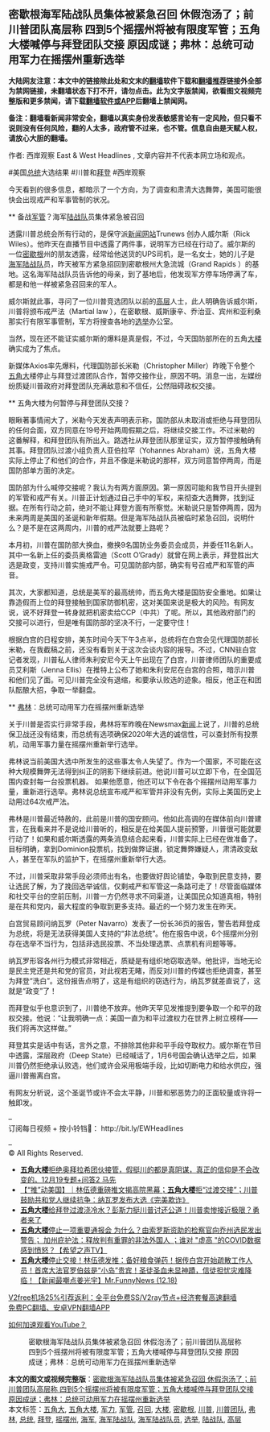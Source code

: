  <h2>密歇根海军陆战队员集体被紧急召回 休假泡汤了；前川普团队高层称 四到5个摇摆州将被有限度军管；五角大楼喊停与拜登团队交接 原因成谜；弗林：总统可动用军力在摇摆州重新选举</h2> <p class="notice"><b>大陆网友注意：本文中的链接除此处和文末的<a href="https://github.com/bannedbook/fanqiang" >翻墙</a>软件下载和<a href="https://github.com/killgcd/justmysocks/blob/master/README.md">翻墙推荐</a>链接外全部为禁网链接，未翻墙状态下打不开，请勿点击。此为文字版禁闻，欲看图文视频完整版和更多禁闻，请下载<a href="https://github.com/bannedbook/fanqiang">翻墙软件或APP</a>后翻墙上禁闻网。</p><p>备注：翻墙看新闻非常安全，翻墙以真实身份发表敏感言论有一定风险，但只看不说则没有任何风险，翻的人太多，政府管不过来，也不管。信息自由是天赋人权，请放心大胆的翻墙。</b></p>  <div class="entry"> <p>作者: 西岸观察 East &#038; West Headlines , 文章内容并不代表本网立场和观点。</p> <figure></figure> <p>#美国<a href="https://www.bannedbook.org/bnews/tag/%e6%80%bb%e7%bb%9f/" class="st_tag internal_tag" rel="tag" title="标签 总统 下的日志">总统</a>大选结果 #川普和<a href="https://www.bannedbook.org/bnews/tag/%e6%8b%9c%e7%99%bb/" class="st_tag internal_tag" rel="tag" title="标签 拜登 下的日志">拜登</a> #西岸观察</p> <p>今天看到的很多信息，都暗示了一个方向，为了调查和肃清大选舞弊，美国可能很快会出现戒严和军事管制的状况。</p> <p>** 备战<a href="https://www.bannedbook.org/bnews/tag/%E5%86%9B%E7%AE%A1/" class="st_tag internal_tag" rel="tag" title="标签 军管 下的日志">军管</a>？海军<a href="https://www.bannedbook.org/bnews/tag/%e9%99%86%e6%88%98%e9%98%9f/" class="st_tag internal_tag" rel="tag" title="标签 陆战队 下的日志">陆战队</a>员集体紧急被召回</p> <p>透露川普总统会所有行动的，是保守派<span class='wp_keywordlink_affiliate'><a href="https://www.bannedbook.org/" title="新闻网站">新闻网站</a></span>Trunews 创办人威尔斯（Rick Wiles）。他昨天在直播节目中透露了两件事，说明军方已经在行动了。威尔斯的一位<a href="https://www.bannedbook.org/bnews/tag/%E5%AF%86%E6%AD%87%E6%A0%B9/" class="st_tag internal_tag" rel="tag" title="标签 密歇根 下的日志">密歇根</a>州的朋友透露，经常给他送货的UPS司机，是一名女士，她的儿子是<a href="https://www.bannedbook.org/bnews/tag/%e6%b5%b7%e5%86%9b%e9%99%86%e6%88%98%e9%98%9f/" class="st_tag internal_tag" rel="tag" title="标签 海军陆战队 下的日志">海军陆战队</a>员，昨天被军方紧急招回到密歇根州大急流城（Grand Rapids ）的基地。这名海军陆战队员告诉他的母亲，到了基地后，他发现军方停车场停满了车，都是和他一样被紧急召回来的军人。</p> <p>威尔斯就此事，寻问了一位川普竞选团队以前的<span class='wp_keywordlink_affiliate'><a href="https://www.bannedbook.org/bnews/ccpdope/" title="中共高层内幕" target="_blank">高层</a></span>人士，此人明确告诉威尔斯，川普将颁布戒严法（Martial law ），在密歇根、威斯康辛、乔治亚、宾州和亚利桑那实行有限军事管制，军方将搜查各地的<a href="https://www.bannedbook.org/bnews/tag/%e9%80%89%e4%b8%be/" class="st_tag internal_tag" rel="tag" title="标签 选举 下的日志">选举</a>办公室。</p> <p>当然，现在还不能证实威尔斯的爆料是真是假，不过，今天国防部所在的五角<a href="https://www.bannedbook.org/bnews/tag/%E5%A4%A7%E6%A5%BC/" class="st_tag internal_tag" rel="tag" title="标签 大楼 下的日志">大楼</a>确实成为了焦点。</p>  <p>新媒体Axios率先爆料，代理国防部长米勒（Christopher Miller）昨晚下令整个<a href="https://www.bannedbook.org/bnews/tag/%E4%BA%94%E8%A7%92%E5%A4%A7/" class="st_tag internal_tag" rel="tag" title="标签 五角大 下的日志">五角大</a>楼停止与拜登过渡团队合作，暂停交接作业，原因不明。消息一出，左媒纷纷质疑川普政府对拜登团队充满敌意和不信任，公然阻碍政权交接。</p> <p>** 五角大楼为何暂停与拜登团队交接？</p> <p>眼瞅著事情闹大了，米勒今天发表声明表示称，国防部从未取消或拒绝与拜登团队的任何会面，双方同意在19号开始两周假期之后，将继续交接工作。不过米勒的这番解释，和拜登团队有所出入。路透社从拜登团队那里证实，双方暂停接触确有其事。拜登团队过渡小组负责人亚伯拉罕（Yohannes Abraham）说，五角大楼实际上停止了和他们的合作，并且不像是米勒说的那样，双方同意暂停两周，而是国防部单方面的决定。</p> <p>国防部为什么喊停交接呢？我认为有两方面原因。第一原因可能和我节目开头提到的军管和戒严有关。川普正计划通过自己手中的军权，来彻查大选舞弊，找到证据。在所有行动之前，绝对不能让拜登方面有所察觉。米勒说只是暂停两周，因为未来两周是美国的圣诞和新年假期。但是海军陆战队员被临时紧急召回，说明什么？是不是在这两周内，川普的戒严法就要上路呢？</p> <p>本月初，川普在国防部大换血，撤换9名国防业务委员会成员，并委任11名新人。其中一名新上任的委员奥格雷迪（Scott O’Grady）就曾在网上表示，拜登胜出大选是政变，支持川普实施戒严令。可见国防部内部，确实有号召戒严和军管的声音。</p> <p>其次，大家都知道，总统是美军的最高统帅，而五角大楼是国防安全重地。如果让靠造假而上位的拜登接触到国家防御机密，这对美国来说是极大的风险。有网友说，说不好拜登一转身就把机密卖给CCP（中共）了呢。所以，其他政府部门的交接可以进行，但是唯有国防部的坚决不行，一定要守住！</p> <p>根据白宫的日程安排，美东时间今天下午3点半，总统将在白宫会见代理国防部长米勒，在我截稿之前，还没有看到关于这次会谈内容的报导。不过，CNN驻白宫记者发现，川普私人律师朱利安尼今天上午出现在了白宫，川普律师团队的重要成员艾利斯（Jenna Ellis）在推特上公布了她和朱利安尼在白宫的合照，暗示川普和他们见了面。可见川普完全没有退缩，和要承认败选的迹象。相反，他正在和团队酝酿大招，争取一举翻盘。</p>  <p>** <a href="https://www.bannedbook.org/bnews/tag/%e5%bc%97%e6%9e%97/" class="st_tag internal_tag" rel="tag" title="标签 弗林 下的日志">弗林</a>：总统可动用军力在摇摆州重新选举</p> <p>关于川普是否实行非常手段，弗林将军昨晚在Newsmax<span class='wp_keywordlink_affiliate'><a href="https://www.bannedbook.org/" title="新闻">新闻</a></span>上说了，川普的总统保卫战还没有结束，而总统有选项确保2020年大选的诚信性，可以查封所有投票机，动用军事力量在摇摆州重新举行选举。</p> <p>弗林说当前美国大选中所发生的这些事太令人失望了。作为一个国家，不可能在这种大规模舞弊无法得到纠正的阴影下继续前进。他说川普可以立即下令，在全国范围内查封每一台投票机器。 如果他愿意，他还可以下令在各个摇摆州动用军事力量，重新进行选举。弗林说总统宣布戒严和军管并非没有先例，实际上美国历史上动用过64次戒严法。</p> <p>弗林是川普最近特赦的，此前是川普的国安顾问。他如此高调的在媒体前向川普建言，在我看来并不是说给川普听的，相反是在给美国人提前预警，川普很可能就要行动了！如果和威尔斯透露的两条消息结合起来看，川普实际上已经在做准备了。目标明确，拿到Dominion投票机，找到做弊证据，锁定舞弊嫌疑人，肃清政变敌人，甚至在军队的监护下，在摇摆州重新举行大选。</p> <p>不过，川普采取非常手段必须师出有名，也要做好舆论铺垫，争取到民意支持，要让选民了解，为了挽回选举诚信，仅剩戒严和军管这一条路可走了！尽管面临媒体和社交平台的空前压制，川普一方仍然寻求不同渠道，让美国民众知道真相，特别是在共和党内，最大程度的争取到更多支持。最近的一个努力发生在昨天。</p> <p>白宫贸易顾问纳瓦罗（Peter Navarro）发表了一份长36页的报告，警告若拜登成为总统，将是无法获得美国人支持的“非法总统”。他在报告中说，6个摇摆州分别存在选举不当行为，包括非选民投票、不当处理选票、点票机有问题等等。</p> <p>纳瓦罗形容各州行为模式非常相近，质疑是有组织地窃取选举。他批评，当地无论是民主党还是共和党的官员，对此视若无睹，而反对川普的传媒也拒绝调查，甚至为拜登“洗白”。这份报告点明了，这是有组织的窃选行为，纳瓦罗就差直说了，这就是“政变”了！</p>  <p>而拜登似乎也意识到了，川普绝不放弃。他昨天罕见发推提到要争取一个和平的政权交接。他说：“让我明确一点：美国一直为和平过渡权力在世界上树立榜样——我们将再次这样做。”</p> <p>拜登其实是话中有话，言外之意，不排除其他非和平手段夺取权力。威尔斯在节目中透露，深层政府（Deep State）已经喊话了，1月6号国会确认选举之后，如果川普仍然拒绝承认败选，他们或许会采用极端手段，比如切断电力和给水供应，强逼川普搬离白宫。</p> <p>有网友分析说，这个圣诞节或许不会太平静，川普和邪恶势力的正面较量或许将一触即发。</p> <p>&#8211;<br /> 订阅每日视频 + 按小铃铛🔔： http://bit.ly/EWHeadlines</p> <p>&#8211;<br /> © All Rights Reserved.</p> <ul class='op-related-articles' title='相关阅读'> <li><a href='https://www.bannedbook.org/bnews/bannedvideo/20201219/1450834.html' target='_blank'><b>五角大楼</b>拒绝奥拜拉希团伙接管，假挺川的都是真阴谋，真正的信仰是不会改变的。12月19专题+问答2  马先</a></li> <li><a href='https://www.bannedbook.org/bnews/bannedvideo/20201219/1450831.html' target='_blank'>【“推”动美国】｜林伍德重磅推文揭高院黑幕；<b>五角大楼</b>拒“过渡交接”；川普鼓励共和党人继续抗争：纳瓦罗发布大选《完美欺诈》</a></li> <li><a href='https://www.bannedbook.org/bnews/bannedvideo/20201219/1450745.html' target='_blank'><b>五角大楼</b>给拜登过渡浇冷水？彭斯力挺川普讨还公道！川普卖惨接近极限？勇者来了</a></li> <li><a href='https://www.bannedbook.org/bnews/cbnews/20201219/1450738.html' target='_blank'><b>五角大楼</b>停止一项重要通报会 为什么？由索罗斯资助的检察官向乔州选民发出警告； 加州庇护法：释放判有重罪的非法外国人 ；谁对 "虚高 "的COVID数据感到愤怒？【希望之声TV】</a></li> <li><a href='https://www.bannedbook.org/bnews/cbnews/20201219/1450724.html' target='_blank'><b>五角大楼</b>停止交接！林伍德发推：备好粮食弹药！据传白宫开始疏散工作人员！首席大法官罗伯兹是“小岛”贵宾！圣徒圣血未显神蹟，信徒担忧灾难降临！【新闻最嘲点姜光宇】Mr.FunnyNews (12.18)‬</a></li> </ul> <p class="texttj"> <a href="https://github.com/bannedbook/fanqiang/wiki/V2ray%E6%9C%BA%E5%9C%BA" target="_blank">V2free机场25%引荐返利：全平台免费SS/V2ray节点+经济套餐高速翻墙</a><br/> <a href="https://github.com/bannedbook/fanqiang/wiki/%E7%A6%81%E9%97%BB%E7%BD%91%E5%AE%89%E5%8D%93%E7%BF%BB%E5%A2%99%E6%96%B0%E9%97%BBAPP" target="_blank">免费PC翻墙、安卓VPN翻墙APP</a></p><p><a href='https://www.bannedbook.org/bnews/topimagenews/20180409/925596.html' target='_blank'>如何加速观看YouTube？ </a></p> <figure class='op-interactive'><figcaption>密歇根海军陆战队员集体被紧急召回 休假泡汤了；前川普团队高层称 四到5个摇摆州将被有限度军管；五角大楼喊停与拜登团队交接 原因成谜；弗林：总统可动用军力在摇摆州重新选举</figcaption></figure> </p> <a name='sharetosocial'></a>       <div><b>本文的图文或视频完整版</b>：<a href='https://www.bannedbook.org/bnews/bannedvideo/20201219/1450940.html'>密歇根海军陆战队员集体被紧急召回 休假泡汤了；前川普团队高层称 四到5个摇摆州将被有限度军管；五角大楼喊停与拜登团队交接 原因成谜；弗林：总统可动用军力在摇摆州重新选举</a></div>  </div><!--END ENTRY--> <div class="postfooter"> <div>本文标签：<a href="https://www.bannedbook.org/bnews/tag/%E4%BA%94%E8%A7%92%E5%A4%A7/" rel="tag">五角大</a>, <a href="https://www.bannedbook.org/bnews/tag/%e4%ba%94%e8%a7%92%e5%a4%a7%e6%a5%bc/" rel="tag">五角大楼</a>, <a href="https://www.bannedbook.org/bnews/tag/%E5%86%9B%E5%8A%9B/" rel="tag">军力</a>, <a href="https://www.bannedbook.org/bnews/tag/%E5%86%9B%E7%AE%A1/" rel="tag">军管</a>, <a href="https://www.bannedbook.org/bnews/tag/%E5%8F%AC%E5%9B%9E/" rel="tag">召回</a>, <a href="https://www.bannedbook.org/bnews/tag/%E5%A4%A7%E6%A5%BC/" rel="tag">大楼</a>, <a href="https://www.bannedbook.org/bnews/tag/%E5%AF%86%E6%AD%87%E6%A0%B9/" rel="tag">密歇根</a>, <a href="https://www.bannedbook.org/bnews/tag/%e5%b7%9d%e6%99%ae/" rel="tag">川普</a>, <a href="https://www.bannedbook.org/bnews/tag/%e5%b7%9d%e6%99%ae%e5%9b%a2%e9%98%9f/" rel="tag">川普团队</a>, <a href="https://www.bannedbook.org/bnews/tag/%e5%bc%97%e6%9e%97/" rel="tag">弗林</a>, <a href="https://www.bannedbook.org/bnews/tag/%e6%80%bb%e7%bb%9f/" rel="tag">总统</a>, <a href="https://www.bannedbook.org/bnews/tag/%e6%8b%9c%e7%99%bb/" rel="tag">拜登</a>, <a href="https://www.bannedbook.org/bnews/tag/%E6%91%87%E6%91%86%E5%B7%9E/" rel="tag">摇摆州</a>, <a href="https://www.bannedbook.org/bnews/tag/%e6%b5%b7%e5%86%9b/" rel="tag">海军</a>, <a href="https://www.bannedbook.org/bnews/tag/%e6%b5%b7%e5%86%9b%e9%99%86%e6%88%98%e9%98%9f/" rel="tag">海军陆战队</a>, <a href="https://www.bannedbook.org/bnews/tag/%E6%B5%B7%E5%86%9B%E9%99%86%E6%88%98%E9%98%9F%E5%91%98/" rel="tag">海军陆战队员</a>, <a href="https://www.bannedbook.org/bnews/tag/%e9%80%89%e4%b8%be/" rel="tag">选举</a>, <a href="https://www.bannedbook.org/bnews/tag/%e9%99%86%e6%88%98%e9%98%9f/" rel="tag">陆战队</a>, <a href="https://www.bannedbook.org/bnews/tag/%E9%AB%98%E5%B1%82/" rel="tag">高层</a></div>  </div><!--END POSTFOOTER--> 